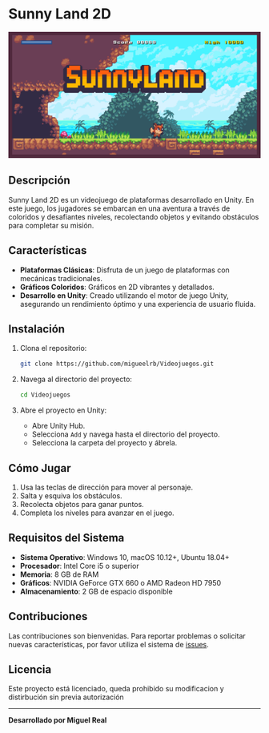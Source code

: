 # Sunny Land 2D

![Sunny Land](sunny_land.png)

## Descripción

Sunny Land 2D es un videojuego de plataformas desarrollado en Unity. En este juego, los jugadores se embarcan en una aventura a través de coloridos y desafiantes niveles, recolectando objetos y evitando obstáculos para completar su misión.

## Características

- **Plataformas Clásicas**: Disfruta de un juego de plataformas con mecánicas tradicionales.
- **Gráficos Coloridos**: Gráficos en 2D vibrantes y detallados.
- **Desarrollo en Unity**: Creado utilizando el motor de juego Unity, asegurando un rendimiento óptimo y una experiencia de usuario fluida.

## Instalación

1. Clona el repositorio:
    ```sh
    git clone https://github.com/migueelrb/Videojuegos.git
    ```

2. Navega al directorio del proyecto:
    ```sh
    cd Videojuegos
    ```

3. Abre el proyecto en Unity:
    - Abre Unity Hub.
    - Selecciona `Add` y navega hasta el directorio del proyecto.
    - Selecciona la carpeta del proyecto y ábrela.

## Cómo Jugar

1. Usa las teclas de dirección para mover al personaje.
2. Salta y esquiva los obstáculos.
3. Recolecta objetos para ganar puntos.
4. Completa los niveles para avanzar en el juego.

## Requisitos del Sistema

- **Sistema Operativo**: Windows 10, macOS 10.12+, Ubuntu 18.04+
- **Procesador**: Intel Core i5 o superior
- **Memoria**: 8 GB de RAM
- **Gráficos**: NVIDIA GeForce GTX 660 o AMD Radeon HD 7950
- **Almacenamiento**: 2 GB de espacio disponible

## Contribuciones

Las contribuciones son bienvenidas. Para reportar problemas o solicitar nuevas características, por favor utiliza el sistema de [issues](https://github.com/migueelrb/Videojuegos/issues).

## Licencia

Este proyecto está licenciado, queda prohibido su modificacion y distirbución sin previa autorización

---

**Desarrollado por Miguel Real**

